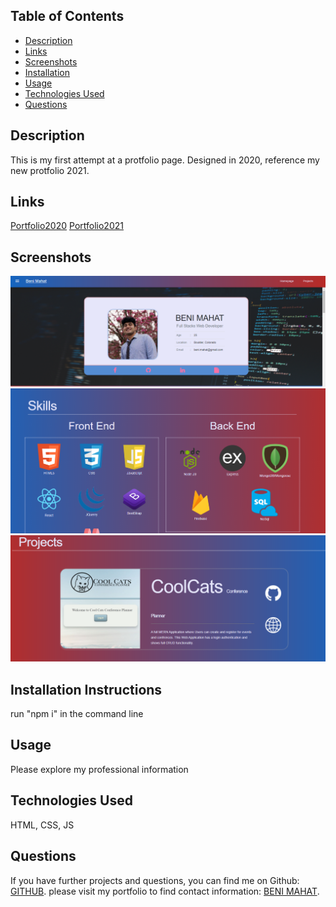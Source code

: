 
## Table of Contents

* [Description](#description)
* [Links](#links)
* [Screenshots](#screenshots)
* [Installation](#installation)
* [Usage](#usage)
* [Technologies Used](#technologies)
* [Questions](#questions)

## Description

This is my first attempt at a protfolio page. Designed in 2020, reference my new protfolio 2021. 


## Links

[Portfolio2020](https://benimahat1291.github.io/Portfolio/)
[Portfolio2021](https://benimahat1291.github.io/portfolio2021/)

## Screenshots


![ Search:](src/img/sc1.png)
![ Login/Signup:](src/img/sc2.png)
![View all:](src/img/sc3.png)



## Installation Instructions

run "npm i" in the command line

## Usage

Please explore my professional information
 

## Technologies Used

HTML, CSS, JS

## Questions

If you have further projects and questions, you can find me on Github: [GITHUB](https://github.com/benimahat1291). 
please visit my portfolio to find contact information: [BENI MAHAT](https://benimahat1291.github.io/Portfolio_v2/#/). 
